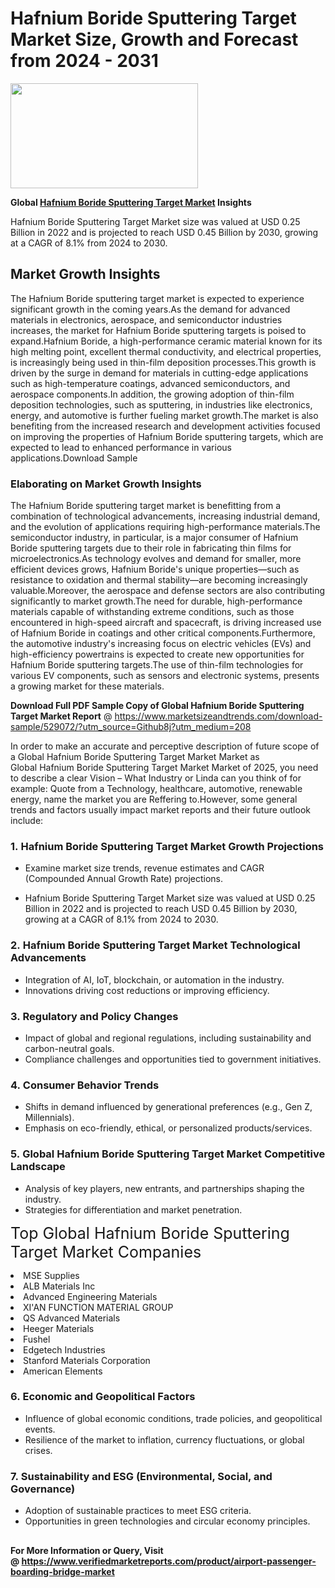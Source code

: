 <H1>Hafnium Boride Sputtering Target Market Size, Growth and Forecast from 2024 - 2031</H1><img class="aligncenter size-medium wp-image-584254" src="https://thirdeyenews.in/wp-content/uploads/2024/09/Global-Market-Research-300x168.jpeg" alt="" width="300" height="168" /><p><strong>Global&nbsp;<a href="https://www.marketsizeandtrends.com/download-sample/529072/?utm_source=Github8j?utm_medium=208">Hafnium Boride Sputtering Target Market</a> Insights</strong></p><p>Hafnium Boride Sputtering Target Market size was valued at USD 0.25 Billion in 2022 and is projected to reach USD 0.45 Billion by 2030, growing at a CAGR of 8.1% from 2024 to 2030.</p><p><h2>Market Growth Insights</h2> The Hafnium Boride sputtering target market is expected to experience significant growth in the coming years.As the demand for advanced materials in electronics, aerospace, and semiconductor industries increases, the market for Hafnium Boride sputtering targets is poised to expand.Hafnium Boride, a high-performance ceramic material known for its high melting point, excellent thermal conductivity, and electrical properties, is increasingly being used in thin-film deposition processes.This growth is driven by the surge in demand for materials in cutting-edge applications such as high-temperature coatings, advanced semiconductors, and aerospace components.In addition, the growing adoption of thin-film deposition technologies, such as sputtering, in industries like electronics, energy, and automotive is further fueling market growth.The market is also benefiting from the increased research and development activities focused on improving the properties of Hafnium Boride sputtering targets, which are expected to lead to enhanced performance in various applications.Download Sample <h3>Elaborating on Market Growth Insights</h3> The Hafnium Boride sputtering target market is benefitting from a combination of technological advancements, increasing industrial demand, and the evolution of applications requiring high-performance materials.The semiconductor industry, in particular, is a major consumer of Hafnium Boride sputtering targets due to their role in fabricating thin films for microelectronics.As technology evolves and demand for smaller, more efficient devices grows, Hafnium Boride's unique properties—such as resistance to oxidation and thermal stability—are becoming increasingly valuable.Moreover, the aerospace and defense sectors are also contributing significantly to market growth.The need for durable, high-performance materials capable of withstanding extreme conditions, such as those encountered in high-speed aircraft and spacecraft, is driving increased use of Hafnium Boride in coatings and other critical components.Furthermore, the automotive industry's increasing focus on electric vehicles (EVs) and high-efficiency powertrains is expected to create new opportunities for Hafnium Boride sputtering targets.The use of thin-film technologies for various EV components, such as sensors and electronic systems, presents a growing market for these materials.</p><p><span class=""><strong>Download Full PDF Sample Copy of Global Hafnium Boride Sputtering Target Market Report</strong> @ <a href="https://www.marketsizeandtrends.com/download-sample/529072/?utm_source=Github8j?utm_medium=208" target="_blank">https://www.marketsizeandtrends.com/download-sample/529072/?utm_source=Github8j?utm_medium=208</a></span></p><p>In order to make an accurate and perceptive description of future scope of a Global&nbsp;Hafnium Boride Sputtering Target Market Market as Global&nbsp;Hafnium Boride Sputtering Target Market Market of 2025, you need to describe a clear Vision &ndash; What Industry or Linda can you think of for example: Quote from a Technology, healthcare, automotive, renewable energy, name the market you are Reffering to.However, some general trends and factors usually impact market reports and their future outlook include:</p><h3>1.&nbsp;<strong>Hafnium Boride Sputtering Target Market Growth Projections</strong></h3><ul><li>Examine market size trends, revenue estimates and CAGR (Compounded Annual Growth Rate) projections.</li><li><p>Hafnium Boride Sputtering Target Market size was valued at USD 0.25 Billion in 2022 and is projected to reach USD 0.45 Billion by 2030, growing at a CAGR of 8.1% from 2024 to 2030.</p></li></ul><h3>2.&nbsp;<strong>Hafnium Boride Sputtering Target Market Technological Advancements</strong></h3><ul><li>Integration of AI, IoT, blockchain, or automation in the industry.</li><li>Innovations driving cost reductions or improving efficiency.</li></ul><h3>3.&nbsp;<strong>Regulatory and Policy Changes</strong></h3><ul><li>Impact of global and regional regulations, including sustainability and carbon-neutral goals.</li><li>Compliance challenges and opportunities tied to government initiatives.</li></ul><h3>4.&nbsp;<strong>Consumer Behavior Trends</strong></h3><ul><li>Shifts in demand influenced by generational preferences (e.g., Gen Z, Millennials).</li><li>Emphasis on eco-friendly, ethical, or personalized products/services.</li></ul><h3>5.&nbsp;<strong>Global Hafnium Boride Sputtering Target Market Competitive Landscape</strong></h3><ul><li>Analysis of key players, new entrants, and partnerships shaping the industry.</li><li>Strategies for differentiation and market penetration.</li></ul><p data-pm-slice="1 1 []"><span style="color: inherit; font-family: inherit; font-size: 25px;">Top Global Hafnium Boride Sputtering Target Market Companies</span></p><div class="" data-test-id=""><p><li>MSE Supplies</li><li> ALB Materials Inc</li><li> Advanced Engineering Materials</li><li> XI'AN FUNCTION MATERIAL GROUP</li><li> QS Advanced Materials</li><li> Heeger Materials</li><li> Fushel</li><li> Edgetech Industries</li><li> Stanford Materials Corporation</li><li> American Elements</li></p></div><h3>6.&nbsp;<strong>Economic and Geopolitical Factors</strong></h3><ul><li>Influence of global economic conditions, trade policies, and geopolitical events.</li><li>Resilience of the market to inflation, currency fluctuations, or global crises.</li></ul><h3>7.&nbsp;<strong>Sustainability and ESG (Environmental, Social, and Governance)</strong></h3><ul><li>Adoption of sustainable practices to meet ESG criteria.</li><li>Opportunities in green technologies and circular economy principles.</li></ul><h2><strong style="font-size: 14px;">For More Information or Query, Visit @&nbsp;</strong><a style="background-color: #ffffff; font-size: 14px;" href="https://www.marketsizeandtrends.com/report/hafnium-boride-sputtering-target-market/" target="_blank">https://www.verifiedmarketreports.com/product/airport-passenger-boarding-bridge-market</a></h2>